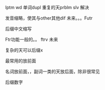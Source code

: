 Iptm wd 单词dupl 重复的天prblm slv 解决



发音缩略，使其与other其他dif
未来。。。Futr

后缀中文缩写

Ftr功能一般的。。  ftrv 未来

复杂的天可以后缀x

最常用的放前面

名词放前面，，副词一类的天放后面，除非很常见




后缀数字


